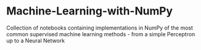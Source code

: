# Machine-Learning-with-NumPy
Collection of notebooks containing implementations in NumPy of the most common supervised machine learning methods - from a simple Perceptron up to a Neural Network
